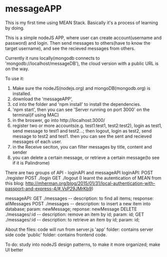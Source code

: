 # messageAPP

This is my first time using MEAN Stack. Basically it's a process of learning by doing.

This is a simple nodeJS APP, where user can create account(username and password) and login. 
Then send messages to others(have to know the target username), and see the recieved messages from others. 

Currently it runs locally(mongodb connects to 'mongodb://localhost/messageDB'), the cloud version with a public URL is on the way.

To use it:  
1. Make sure the nodeJS(nodejs.org) and mongoDB(mongodb.org) is installed. 
2. download the 'messageAPP', 
3. cd into the folder and 'npm install' to install the dependencies.
4. 'npm start', then you can see 'Server running on port 3000' on the terminal(if using MAC)
5. in the broswer, go into http://localhost:3000/
6. register two or more accounts(e.g. test1:test1, test2:test2), login as test1, send message to test1 and test2...; then logout, login as test2, send message to test2 and test1. then you can see the sent and recieved messages of each user.
7. in the Receive seciton, you can filter messages by title, content and sender
8. you can delete a certain message, or retrieve a certain message(to see if it is Palindrome)
            
There are two groups of API - loginAPI and messageAPI
loginAPI: POST ./register
          POST ./login
          GET ./logout
          (I learnt the autentication of MEAN from this blog: http://mherman.org/blog/2015/01/31/local-authentication-with-passport-and-express-4/#.VsP29JMrKb9)
          
messageAPI: GET ./messages  -- description: to find all items; response: allMessages 
            POST ./messages -- description: to insert a new item into database; param: newMessage; reponse: newMessage
            DELETE ./messages/:id  -- description: remove an item by id; param: id;
            GET ./messages/:id -- description: to retrieve an item by id; param: id;
            
About the files:
          code will run from server.js
          'app' folder: contains server side code
          'public' folder: contains frontend code. 

To do: study into nodeJS design patterns, to make it more organized;
       make UI better
       
